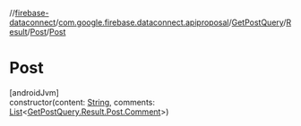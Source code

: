 //[firebase-dataconnect](../../../../../index.md)/[com.google.firebase.dataconnect.apiproposal](../../../index.md)/[GetPostQuery](../../index.md)/[Result](../index.md)/[Post](index.md)/[Post](-post.md)

# Post

[androidJvm]\
constructor(content: [String](https://kotlinlang.org/api/latest/jvm/stdlib/kotlin/-string/index.html), comments: [List](https://kotlinlang.org/api/latest/jvm/stdlib/kotlin.collections/-list/index.html)&lt;[GetPostQuery.Result.Post.Comment](-comment/index.md)&gt;)
